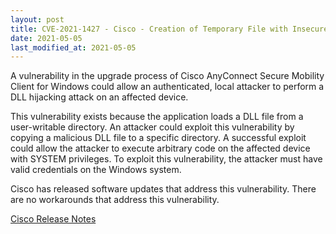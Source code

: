 ```yaml
---
layout: post
title: CVE-2021-1427 - Cisco - Creation of Temporary File with Insecure Permissions
date: 2021-05-05
last_modified_at: 2021-05-05
---
```


A vulnerability in the upgrade process of Cisco AnyConnect Secure Mobility Client for Windows could allow an authenticated, local attacker to perform a DLL hijacking attack on an affected device.

This vulnerability exists because the application loads a DLL file from a user-writable directory. An attacker could exploit this vulnerability by copying a malicious DLL file to a specific directory. A successful exploit could allow the attacker to execute arbitrary code on the affected device with SYSTEM privileges. To exploit this vulnerability, the attacker must have valid credentials on the Windows system.

Cisco has released software updates that address this vulnerability. There are no workarounds that address this vulnerability.

[Cisco Release Notes](https://tools.cisco.com/security/center/content/CiscoSecurityAdvisory/cisco-sa-anyconnect-code-exec-jR3tWTA6)